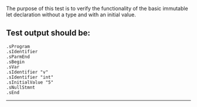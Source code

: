 The purpose of this test is to verify the functionality of the basic immutable let declaration without a type and with an initial value.

Test output should be:
--------------------------
```
.sProgram
.sIdentifier
.sParmEnd
.sBegin
.sVar
.sIdentifier "v"
.sIdentifier "int"
.sInitialValue "5"
.sNullStmnt
.sEnd

```
-------------------------
